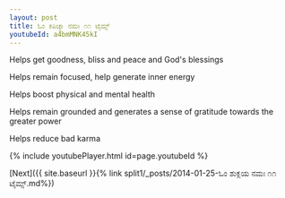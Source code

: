 ```yaml
---
layout: post
title: ಓಂ ಕಪಿಚ್ಯಾ ನಮಃ ೧೧ ಟೈಮ್ಸ್
youtubeId: a4bmMNK45kI
---
```

 
 
Helps get goodness, bliss and peace and God's blessings
 
Helps remain focused, help generate inner energy 
 
Helps boost physical and mental health 
 
Helps remain grounded and generates a sense of gratitude towards the greater power 
 
Helps reduce bad karma
 
 
 
 


{% include youtubePlayer.html id=page.youtubeId %}
 
[Next]({{ site.baseurl }}{% link  split1/_posts/2014-01-25-ಓಂ ಶುಕ್ಲಯ ನಮಃ ೧೧ ಟೈಮ್ಸ್.md%})
 
